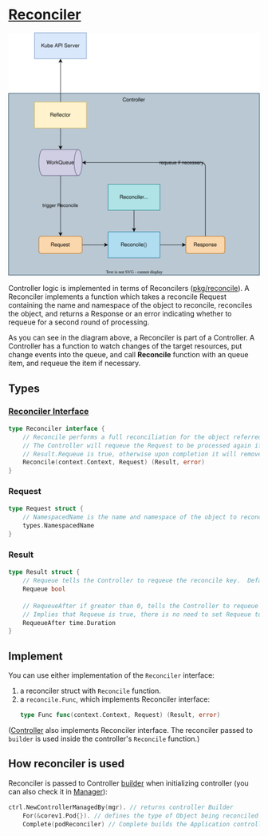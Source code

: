 # [Reconciler](https://pkg.go.dev/sigs.k8s.io/controller-runtime/pkg/reconcile)

![](diagram.drawio.svg)

Controller logic is implemented in terms of Reconcilers ([pkg/reconcile](https://pkg.go.dev/sigs.k8s.io/controller-runtime/pkg/reconcile)). A Reconciler implements a function which takes a reconcile Request containing the name and namespace of the object to reconcile, reconciles the object, and returns a Response or an error indicating whether to requeue for a second round of processing.

As you can see in the diagram above, a Reconciler is part of a Controller. A Controller has a function to watch changes of the target resources, put change events into the queue, and call **Reconcile** function with an queue item, and requeue the item if necessary.


## Types

### [Reconciler Interface](https://github.com/kubernetes-sigs/controller-runtime/blob/v0.13.0/pkg/reconcile/reconcile.go#L89)

```go
type Reconciler interface {
	// Reconcile performs a full reconciliation for the object referred to by the Request.
	// The Controller will requeue the Request to be processed again if an error is non-nil or
	// Result.Requeue is true, otherwise upon completion it will remove the work from the queue.
	Reconcile(context.Context, Request) (Result, error)
}
```

### Request

```go
type Request struct {
	// NamespacedName is the name and namespace of the object to reconcile.
	types.NamespacedName
}
```

### Result

```go
type Result struct {
	// Requeue tells the Controller to requeue the reconcile key.  Defaults to false.
	Requeue bool

	// RequeueAfter if greater than 0, tells the Controller to requeue the reconcile key after the Duration.
	// Implies that Requeue is true, there is no need to set Requeue to true at the same time as RequeueAfter.
	RequeueAfter time.Duration
}
```
## Implement

You can use either implementation of the `Reconciler` interface:
1. a reconciler struct with `Reconcile` function.
1. a `reconcile.Func`, which implements Reconciler interface:
	```go
	type Func func(context.Context, Request) (Result, error)
	```

([Controller](https://github.com/kubernetes-sigs/controller-runtime/blob/v0.13.0/pkg/internal/controller/controller.go#L42) also implements Reconciler interface. The reconciler passed to `builder` is used inside the controller's `Reconcile` function.)
## How reconciler is used
Reconciler is passed to Controller [builder](../builder) when initializing controller (you can also check it in [Manager](../manager/)):

```go
ctrl.NewControllerManagedBy(mgr). // returns controller Builder
    For(&corev1.Pod{}). // defines the type of Object being reconciled
    Complete(podReconciler) // Complete builds the Application controller, and return error
```
